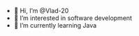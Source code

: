 - 👋 Hi, I’m @Vlad-20
- 👀 I’m interested in software development
- 🌱 I’m currently learning Java

<!---
Vlad-20/Vlad-20 is a ✨ special ✨ repository because its `README.md` (this file) appears on your GitHub profile.
You can click the Preview link to take a look at your changes.
--->
